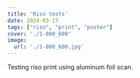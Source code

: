 ```yaml
---
title: 'Riso tests'
date: 2024-03-17
tags: ["riso", "print", "poster"]
cover: './1-800_600'
image:
  url: './1-800_600.jpg'
---
```


Testing riso print using aluminum foil scan.